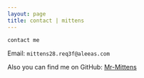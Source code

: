 ```yaml
---
layout: page
title: contact | mittens
---
```


```term
contact me
```

Email:  `mittens28.req3f@aleeas.com`


Also you can find me on GitHub: [Mr-Mittens](https://github.com/Mr-Mittens)
